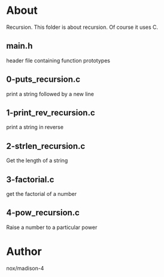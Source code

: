 # About
Recursion.
This folder is about recursion. Of course it uses C.
## main.h
header file containing function prototypes
## 0-puts_recursion.c
print a string followed by a new line
## 1-print_rev_recursion.c
print a string in reverse
## 2-strlen_recursion.c
Get the length of a string
## 3-factorial.c
get the factorial of a number
## 4-pow_recursion.c
Raise a number to a particular power

# Author
nox/madison-4